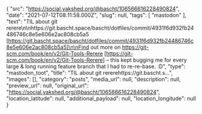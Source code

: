{
  "src": "https://social.yakshed.org/@bascht/106566616228490824",
  "date": "2021-07-12T08:11:58.000Z",
  "slug": null,
  "tags": [
    "mastodon"
  ],
  "text": "TIL about git rerere\n\nhttps://git.bascht.space/bascht/dotfiles/commit/4931f6d932fb24486746c8e5e606e2ac808cb5a5 [https://git.bascht.space/bascht/dotfiles/commit/4931f6d932fb24486746c8e5e606e2ac808cb5a5]\n\nFind out more on https://git-scm.com/book/en/v2/Git-Tools-Rerere [https://git-scm.com/book/en/v2/Git-Tools-Rerere] – this kept bugging me for every large & long running feature branch that I had to re-re-base. :D",
  "type": "mastodon_toot",
  "title": "TIL about git rererehttps://git.bascht.s…",
  "images": [],
  "category": "posts",
  "media_url": null,
  "description": null,
  "preview_url": null,
  "original_url": "https://social.yakshed.org/@bascht/106566616228490824",
  "location_latitude": null,
  "additional_payload": null,
  "location_longitude": null
}